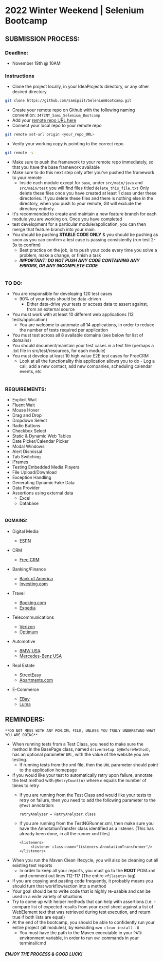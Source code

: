 # 2022 Winter Weekend | Selenium Bootcamp


## SUBMISSION PROCESS:

### Deadline: 
* November 19th @ 10AM

### Instructions 
* Clone the project locally, in your IdeaProjects directory, or any other desired directory
```sh
git clone https://github.com/samipiit/SeleniumBootcamp.git
```
* Create your remote repo on Github with the following naming convention: `3472NY_Sami_Selenium_Bootcamp`
* Add your [remote repo URL here](https://docs.google.com/spreadsheets/d/1eug1sL2WV2i8-gCE69bxGwM5ZQNyRC8P6izQVPQggO8/edit#gid=0)
* Connect your local repo to your remote repo
```sh
git remote set-url origin <your_repo_URL>
```
* Verify your working copy is pointing to the correct repo
```sh
git remote -v
```
* Make sure to push the framework to your remote repo immediately, so that you have the base framework available
* Make sure to do this next step only after you've pushed the framework to your remote
    * Inside each module except for `base`, under `src/main/java` and `src/main/test` you will find files titled 
    `delete_this_file.txt` Only delete these files once you have created at least 1 class under these directories. 
    If you delete these files and there is nothing else in the directory, when you push to your remote, Git will exclude 
    the directory entirely. 
* It's recommended to create and maintain a new feature branch for each module you are working on. Once you have completed
* test development for a particular module/application, you can then merge that feature branch into your main.
* You should be pushing **STABLE CODE ONLY** & you should be pushing as soon as you can confirm a test case is passing 
consistently (run test 2-3x to confirm)
  - Best practice on the job, is to push your code every time you solve a problem, make a change, or finish a task
  - ***IMPORTANT: DO NOT PUSH ANY CODE CONTAINING ANY ERRORS, OR ANY INCOMPLETE CODE***
#
### TO DO:
* You are responsible for developing 120 test cases
  * 90% of your tests should be data-driven
    * Either data-drive your tests or access data to assert against, from an external source 
* You must work with at least 10 different web applications (12 tests/application)
  * You are welcome to automate all 14 applications, in order to reduce the number of tests required per 
  application
* You must test across all 8 available domains (see below for list of domains)
* You should document/maintain your test cases in a text file (perhaps a .txt file in src/test/resources, for each module)
* You must develop at least 10 high value E2E test cases for FreeCRM
    * Look at all the functionality this application allows you to do - Log a call, add a new contact, add new companies, 
    scheduling calendar events, etc
#
### REQUIREMENTS:
- Explicit Wait
- Fluent Wait
- Mouse Hover
- Drag and Drop
- Dropdown Select
- Radio Buttons
- Checkbox Select
- Static & Dynamic Web Tables
- Date Picker/Calendar Picker
- Modal Windows
- Alert Dismissal
- Tab Switching
- iFrames
- Testing Embedded Media Players
- File Upload/Download
- Exception Handling
- Generating Dynamic Fake Data
- Data Provider
- Assertions using external data
  - Excel
  - Database
#
#### DOMAINS:
- Digital Media
  - [ESPN](https://www.espn.com/)

- CRM
  - [Free CRM](https://freecrm.com/)

- Banking/Finance
  - [Bank of America](https://www.bankofamerica.com/)
  - [Investing.com](https://www.investing.com/)

- Travel
  - [Booking.com](https://www.booking.com/)
  - [Expedia](https://www.expedia.com/)

- Telecommunications
  - [Verizon](https://www.verizon.com/)
  - [Optimum](https://www.optimum.com/)

- Automotive
  - [BMW USA](https://www.bmwusa.com/)
  - [Mercedes-Benz USA](https://www.mbusa.com/)

- Real Estate
  - [StreetEasy](https://www.streeteasy.com/)
  - [Apartments.com](https://www.apartments.com/)

- E-Commerce
  - [EBay](https://www.ebay.com/)
  - [Luma](https://magento.softwaretestingboard.com/)

## REMINDERS:
`**DO NOT MESS WITH ANY POM.XML FILE, UNLESS YOU TRULY UNDERSTAND WHAT YOU ARE DOING**`
- When running tests from a Test Class, you need to make sure the method in the BasePage class, 
named `driverSetup (@BeforeMethod)`, has an optional parameter `URL`, with the value of the website you are testing. 
    - If running tests from the xml file, then the `URL` parameter should point to the application homepage
- If you would like your test to automatically retry upon failure, annotate the test method with `@RetryCount(n)` 
    where `n` equals the number of times to retry
    - If you are running from the Test Class and would like your tests to retry on failure, then you need to add the 
    following parameter to the `@Test` annotation: 
    
        `retryAnalyzer = RetryAnalyzer.class`
    
    - If you are running from the TestNGRunner.xml, then make sure you have the AnnotationTransfer class identified as 
    a listener. (This has already been done, in all the runner.xml files)
        
        ```
      <listeners>
             <listener class-name="listeners.AnnotationTransformer"/>
      </listeners>
      ```
- When you run the Maven Clean lifecycle, you will also be cleaning out all existing test reports
    - In order to keep all your reports, you must go to the **ROOT** POM.xml and comment out lines 112-117 
    (The entire `<filesets>` tag)
- If you are copying and pasting code frequently, it probably means you should turn that workflow/action into a method
- Your goal should be to write code that is highly re-usable and can be used in a wide variety of situations  
- Try to come up with helper methods that can help with assertions (i.e. - compare list of expected results from your 
    excel sheet against a list of WebElement text that was retrieved during test execution, and return true if both 
    lists are equal)
- At the end of the bootcamp, you should be able to confidently run your entire project (all modules), by executing `mvn clean install -U`
  - You must have the path to the Maven executable in your `PATH` environment variable, in order to run `mvn` commands in your terminal/cmd



#### ***ENJOY THE PROCESS & GOOD LUCK!***

